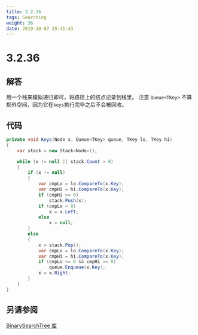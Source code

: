 ```yaml
---
title: 3.2.36
tags: Searching
weight: 36
date: 2019-10-07 15:41:43
---
```


# 3.2.36


## 解答

用一个栈来模拟递归即可，将路径上的结点记录到栈里。
注意 `Queue<TKey>` 不算额外空间，因为它在`keys`执行完毕之后不会被回收。

## 代码

```csharp
private void Keys(Node x, Queue<TKey> queue, TKey lo, TKey hi)
{
    var stack = new Stack<Node>();

    while (x != null || stack.Count > 0)
    {
        if (x != null)
        {
            var cmpLo = lo.CompareTo(x.Key);
            var cmpHi = hi.CompareTo(x.Key);
            if (cmpHi >= 0)
                stack.Push(x);
            if (cmpLo < 0)
                x = x.Left;
            else
                x = null;
        }
        else
        {
            x = stack.Pop();
            var cmpLo = lo.CompareTo(x.Key);
            var cmpHi = hi.CompareTo(x.Key);
            if (cmpLo <= 0 && cmpHi >= 0)
                queue.Enqueue(x.Key);
            x = x.Right;
        }
    }
}
```

## 另请参阅

[BinarySearchTree 库](https://github.com/ikesnowy/Algorithms-4th-Edition-in-Csharp/tree/master/3%20Searching/3.2/BinarySearchTree)
